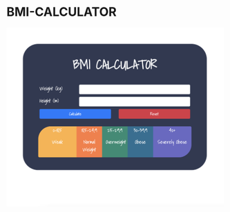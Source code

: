 # BMI-CALCULATOR
![BMI-CALCULATOR](https://raw.githubusercontent.com/kardelenceltik/BMI-CALCULATOR/main/BMI-CALCULATOR/img/BMICALCULATOR.png)
